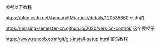 参考以下教程

https://blog.csdn.net/JanuaryFM/article/details/120535660 csdn的

https://missing-semester-cn.github.io/2020/version-control/ 这个要梯子

https://www.runoob.com/git/git-install-setup.html 菜鸟教程